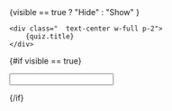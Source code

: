 <script>
import FormRow from "./FormRow.svelte";
import Tf from "./Tf.svelte";
export let quiz;
 import { fade } from 'svelte/transition';
  let visible = true;

  function toggleVisibility() {
    visible = !visible;
  }
</script>



<!-- /////////////////////////// -->
<div class="flex  rounded-t-lg border border-gray-400 p-0">
    <!-- svelte-ignore a11y-click-events-have-key-events -->
    <div class="rounded-t-lg border border-gray-400 p-2 
    hover:cursor-pointer"
    on:click={toggleVisibility}    
    >
        {visible == true ? "Hide" : "Show" }
    </div>
    
    <div class="  text-center w-full p-2">
        {quiz.title} 
    </div>
</div>

<!-- ///////////////////////////////////// -->
{#if visible == true}
    
<div in:fade={{ delay: 300 }} out:fade={{ delay: 300 }} 
 class="border-2 border-gray-500 p-1 m-0 mt-0" >
<FormRow title="Quiz Title">
<input type="text" class="w-full bg-gray-700 color-white"
bind:value={quiz.title} 
>
</FormRow>

<FormRow title="Save Responses">
<Tf />
</FormRow>

<FormRow title="Show Intro">
<Tf />
</FormRow>

</div>


{/if}
